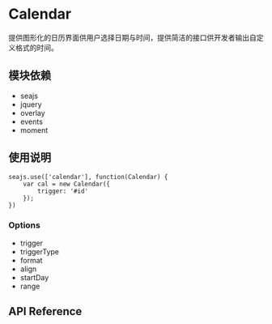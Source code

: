 # Calendar

提供图形化的日历界面供用户选择日期与时间，提供简洁的接口供开发者输出自定义格式的时间。


## 模块依赖

+ seajs
+ jquery
+ overlay
+ events
+ moment

## 使用说明

```
seajs.use(['calendar'], function(Calendar) {
    var cal = new Calendar({
        trigger: '#id'
    });
})
```

### Options

- trigger
- triggerType
- format
- align
- startDay
- range


## API Reference

